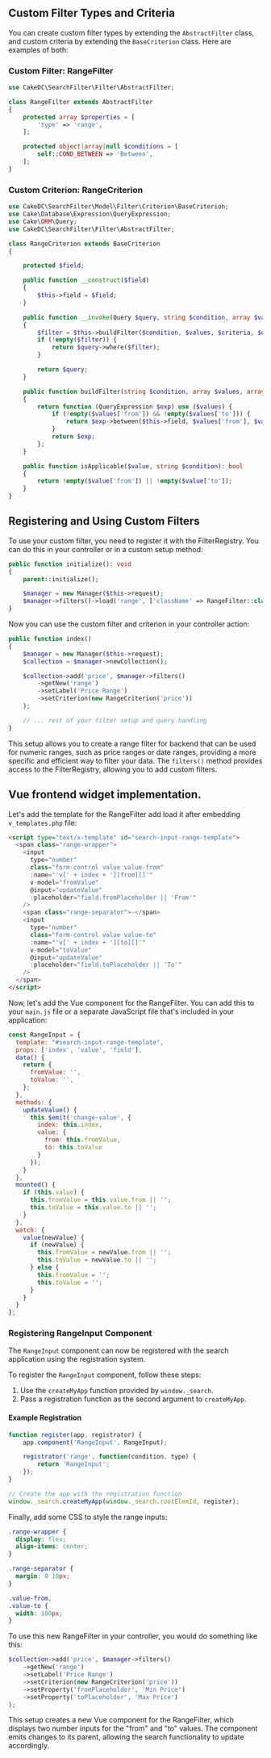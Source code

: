 ## Custom Filter Types and Criteria

You can create custom filter types by extending the `AbstractFilter` class, and custom criteria by extending the `BaseCriterion` class. Here are examples of both:

### Custom Filter: RangeFilter

```php
use CakeDC\SearchFilter\Filter\AbstractFilter;

class RangeFilter extends AbstractFilter
{
    protected array $properties = [
        'type' => 'range',
    ];

    protected object|array|null $conditions = [
        self::COND_BETWEEN => 'Between',
    ];
}
```


### Custom Criterion: RangeCriterion

```php
use CakeDC\SearchFilter\Model\Filter\Criterion\BaseCriterion;
use Cake\Database\Expression\QueryExpression;
use Cake\ORM\Query;
use CakeDC\SearchFilter\Filter\AbstractFilter;

class RangeCriterion extends BaseCriterion
{

    protected $field;

    public function __construct($field)
    {
        $this->field = $field;
    }

    public function __invoke(Query $query, string $condition, array $values, array $criteria, array $options): Query
    {
        $filter = $this->buildFilter($condition, $values, $criteria, $options);
        if (!empty($filter)) {
            return $query->where($filter);
        }

        return $query;
    }

    public function buildFilter(string $condition, array $values, array $criteria, array $options = []): ?callable
    {
        return function (QueryExpression $exp) use ($values) {
            if (!empty($values['from']) && !empty($values['to'])) {
                return $exp->between($this->field, $values['from'], $values['to']);
            }
            return $exp;
        };
    }

    public function isApplicable($value, string $condition): bool
    {
        return !empty($value['from']) || !empty($value['to']);
    }
}
```


## Registering and Using Custom Filters

To use your custom filter, you need to register it with the FilterRegistry. You can do this in your controller or in a custom setup method:

```php
public function initialize(): void
{
    parent::initialize();

    $manager = new Manager($this->request);
    $manager->filters()->load('range', ['className' => RangeFilter::class]);
}
```


Now you can use the custom filter and criterion in your controller action:

```php
public function index()
{
    $manager = new Manager($this->request);
    $collection = $manager->newCollection();

    $collection->add('price', $manager->filters()
        ->getNew('range')
        ->setLabel('Price Range')
        ->setCriterion(new RangeCriterion('price'))
    );

    // ... rest of your filter setup and query handling
}
```


This setup allows you to create a range filter for backend that can be used for numeric ranges, such as price ranges or date ranges, providing a more specific and efficient way to filter your data. The `filters()` method provides access to the FilterRegistry, allowing you to add custom filters.

## Vue frontend widget implementation.

Let's add the template for the RangeFilter add load it after embedding `v_templates.php` file:

```html
<script type="text/x-template" id="search-input-range-template">
  <span class="range-wrapper">
    <input
      type="number"
      class="form-control value value-from"
      :name="'v[' + index + '][from][]'"
      v-model="fromValue"
      @input="updateValue"
      :placeholder="field.fromPlaceholder || 'From'"
    />
    <span class="range-separator">-</span>
    <input
      type="number"
      class="form-control value value-to"
      :name="'v[' + index + '][to][]'"
      v-model="toValue"
      @input="updateValue"
      :placeholder="field.toPlaceholder || 'To'"
    />
  </span>
</script>
```

Now, let's add the Vue component for the RangeFilter. You can add this to your `main.js` file or a separate JavaScript file that's included in your application:

```javascript
const RangeInput = {
  template: "#search-input-range-template",
  props: ['index', 'value', 'field'],
  data() {
    return {
      fromValue: '',
      toValue: '',
    };
  },
  methods: {
    updateValue() {
      this.$emit('change-value', {
        index: this.index,
        value: {
          from: this.fromValue,
          to: this.toValue
        }
      });
    }
  },
  mounted() {
    if (this.value) {
      this.fromValue = this.value.from || '';
      this.toValue = this.value.to || '';
    }
  },
  watch: {
    value(newValue) {
      if (newValue) {
        this.fromValue = newValue.from || '';
        this.toValue = newValue.to || '';
      } else {
        this.fromValue = '';
        this.toValue = '';
      }
    }
  }
};
```

### Registering RangeInput Component

The `RangeInput` component can now be registered with the search application using the registration system.

To register the `RangeInput` component, follow these steps:

1. Use the `createMyApp` function provided by `window._search`.
2. Pass a registration function as the second argument to `createMyApp`.

#### Example Registration

```javascript
function register(app, registrator) {
    app.component('RangeInput', RangeInput);

    registrator('range', function(condition, type) {
        return 'RangeInput';
    });
}

// Create the app with the registration function
window._search.createMyApp(window._search.rootElemId, register);
```

Finally, add some CSS to style the range inputs:

```css
.range-wrapper {
  display: flex;
  align-items: center;
}

.range-separator {
  margin: 0 10px;
}

.value-from,
.value-to {
  width: 100px;
}
```

To use this new RangeFilter in your controller, you would do something like this:

```php
$collection->add('price', $manager->filters()
    ->getNew('range')
    ->setLabel('Price Range')
    ->setCriterion(new RangeCriterion('price'))
    ->setProperty('fromPlaceholder', 'Min Price')
    ->setProperty('toPlaceholder', 'Max Price')
);
```

This setup creates a new Vue component for the RangeFilter, which displays two number inputs for the "from" and "to" values. The component emits changes to its parent, allowing the search functionality to update accordingly.

